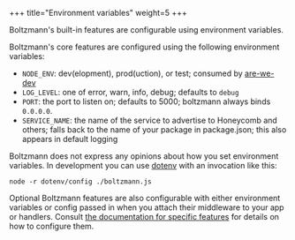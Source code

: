 +++
title="Environment variables"
weight=5
+++

Boltzmann's built-in features are configurable using environment variables.

<!-- more -->

Boltzmann's core features are configured using the following environment variables:

- `NODE_ENV`: dev(elopment), prod(uction), or test; consumed by [are-we-dev](https://github.com/chrisdickinson/are-we-dev)
- `LOG_LEVEL`: one of error, warn, info, debug; defaults to `debug`
- `PORT`: the port to listen on; defaults to 5000; boltzmann always binds `0.0.0.0`.
- `SERVICE_NAME`: the name of the service to advertise to Honeycomb and others; 
  falls back to the name of your package in package.json; this also appears in default logging

Boltzmann does not express any opinions about how you set environment variables. 
In development you can use [dotenv](https://github.com/motdotla/dotenv) with an 
invocation like this:

```shell
node -r dotenv/config ./boltzmann.js
```

Optional Boltzmann features are also configurable with either environment variables 
or config passed in when you attach their middleware to your app or handlers. 
Consult [the documentation for specific features](@reference/03-middleware.md) 
for details on how to configure them.
